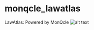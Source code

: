 # monqcle_lawatlas
LawAtlas:  Powered by MonQcle
![alt text](http://lawatlas.org/images/LAcarousel-03_1.jpg)
